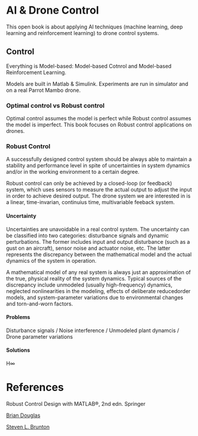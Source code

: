 # AI & Drone Control 
This open book is about applying AI techniques (machine learning, deep learning and reinforcement learning) to drone control systems. 

## Control
Everything is Model-based: Model-based Cotnrol and Model-based Reinforcement Learning. 

Models are built in Matlab & Simulink. Experiments are run in simulator and on a real Parrot Mambo drone. 

### Optimal control vs Robust control
Optimal control assumes the model is perfect while Robust control assumes the model is imperfect. This book focuses on Robust control applications on drones. 

### Robust Control
A successfully designed control system should be always able to maintain a stability and performance level in spite of uncertainties in system dynamics and/or in the working environment to a certain degree. 

Robust control can only be achieved by a closed-loop (or feedback) system, which uses sensors to measure the actual output to adjust the input in order to achieve desired output. The drone system we are interested in is a linear, time-invarian, continuius time, multivariable feeback system. 

#### Uncertainty
Uncertainties are unavoidable in a real control system. The uncertainty can be classified into two categories: disturbance signals and dynamic perturbations. The former includes input and output disturbance (such as a gust on an aircraft), sensor noise and actuator noise, etc. The latter represents the discrepancy between the mathematical model and the actual dynamics of the system in operation. 

A mathematical model of any real system
is always just an approximation of the true, physical reality of the system dynamics. Typical sources of the discrepancy include unmodeled (usually high-frequency)
dynamics, neglected nonlinearities in the modeling, effects of deliberate reducedorder models, and system-parameter variations due to environmental changes and
torn-and-worn factors. 

#### Problems
Disturbance  signals / Noise interference / Unmodeled plant dynamcis / Drone parameter variations

#### Solutions
H∞

# References

Robust Control Design with MATLAB®, 2nd edn. Springer

[Brian Douglas](https://engineeringmedia.com/videos)

[Steven L. Brunton](https://www.youtube.com/watch?v=oulLR06lj_E&list=PLMrJAkhIeNNQkv98vuPjO2X2qJO_UPeWR)
